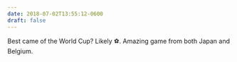 ```yaml
---
date: 2018-07-02T13:55:12-0600
draft: false
---
```




Best came of the World Cup? Likely ⚽️. Amazing game from both Japan and Belgium.



